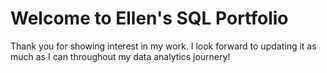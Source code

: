 # Welcome to Ellen's SQL Portfolio
Thank you for showing interest in my work. I look forward to updating it as much as I can throughout my data analytics journery! 

